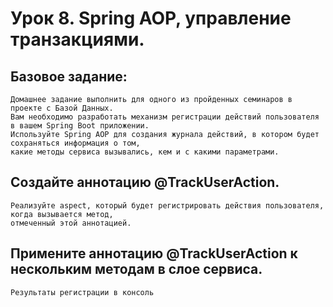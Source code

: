 # Урок 8. Spring AOP, управление транзакциями.
## Базовое задание:
    Домашнее задание выполнить для одного из пройденных семинаров в проекте с Базой Данных.
    Вам необходимо разработать механизм регистрации действий пользователя в вашем Spring Boot приложении.
    Используйте Spring AOP для создания журнала действий, в котором будет сохраняться информация о том, 
    какие методы сервиса вызывались, кем и с какими параметрами.

## Создайте аннотацию @TrackUserAction.
    Реализуйте aspect, который будет регистрировать действия пользователя, когда вызывается метод, 
    отмеченный этой аннотацией.
## Примените аннотацию @TrackUserAction к нескольким методам в слое сервиса.
    Результаты регистрации в консоль
